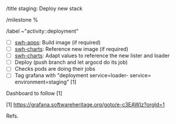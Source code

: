 /title staging: Deploy new <project> stack

/milestone %<milestone>

/label ~"activity::deployment"

- [ ] [swh-apps](https://gitlab.softwareheritage.org/swh/infra/swh-apps/-/tree/master/apps?ref_type=heads): Build image (if required)
- [ ] [swh-charts](https://gitlab.softwareheritage.org/swh/infra/ci-cd/swh-charts/-/blob/staging/values-swh-application-versions.yaml?ref_type=heads): Reference new image (if required)
- [ ] [swh-charts](https://gitlab.softwareheritage.org/swh/infra/ci-cd/swh-charts/-/blob/staging/swh/values/staging.yaml?ref_type=heads#L126): Adapt values to reference the new lister and loader
- [ ] Deploy (push branch and let argocd do its job)
- [ ] Checks pods are doing their jobs
- [ ] Tag grafana with "deployment service=loader-<project> service=<lister-project> environment=staging" [1]

Dashboard to follow [1]

[1] https://grafana.softwareheritage.org/goto/e-c3EAWIz?orgId=1

Refs. <issue>
